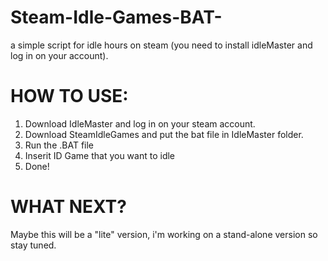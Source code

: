 # Steam-Idle-Games-BAT-
a simple script for idle hours on steam (you need to install idleMaster and log in on your account).

# HOW TO USE:

1. Download IdleMaster and log in on your steam account.
2. Download SteamIdleGames and put the bat file in IdleMaster folder.
3. Run the .BAT file
4. Inserit ID Game that you want to idle
5. Done!

# WHAT NEXT?

Maybe this will be a "lite" version, i'm working on a stand-alone version so stay tuned.
